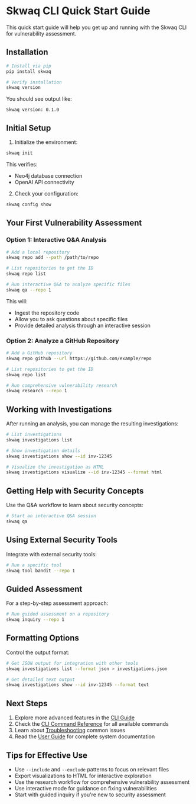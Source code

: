 # Skwaq CLI Quick Start Guide

This quick start guide will help you get up and running with the Skwaq CLI for vulnerability assessment.

## Installation

```bash
# Install via pip
pip install skwaq

# Verify installation
skwaq version
```

You should see output like:
```
Skwaq version: 0.1.0
```

## Initial Setup

1. Initialize the environment:

```bash
skwaq init
```

This verifies:
- Neo4j database connection
- OpenAI API connectivity

2. Check your configuration:

```bash
skwaq config show
```

## Your First Vulnerability Assessment

### Option 1: Interactive Q&A Analysis

```bash
# Add a local repository
skwaq repo add --path /path/to/repo

# List repositories to get the ID
skwaq repo list

# Run interactive Q&A to analyze specific files
skwaq qa --repo 1
```

This will:
- Ingest the repository code
- Allow you to ask questions about specific files
- Provide detailed analysis through an interactive session

### Option 2: Analyze a GitHub Repository

```bash
# Add a GitHub repository
skwaq repo github --url https://github.com/example/repo

# List repositories to get the ID
skwaq repo list

# Run comprehensive vulnerability research
skwaq research --repo 1
```

## Working with Investigations

After running an analysis, you can manage the resulting investigations:

```bash
# List investigations
skwaq investigations list

# Show investigation details
skwaq investigations show --id inv-12345

# Visualize the investigation as HTML
skwaq investigations visualize --id inv-12345 --format html
```

## Getting Help with Security Concepts

Use the Q&A workflow to learn about security concepts:

```bash
# Start an interactive Q&A session
skwaq qa
```

## Using External Security Tools

Integrate with external security tools:

```bash
# Run a specific tool
skwaq tool bandit --repo 1
```

## Guided Assessment

For a step-by-step assessment approach:

```bash
# Run guided assessment on a repository
skwaq inquiry --repo 1
```

## Formatting Options

Control the output format:

```bash
# Get JSON output for integration with other tools
skwaq investigations list --format json > investigations.json

# Get detailed text output
skwaq investigations show --id inv-12345 --format text
```

## Next Steps

1. Explore more advanced features in the [CLI Guide](./cli_guide.md)
2. Check the [CLI Command Reference](./cli_command_reference.md) for all available commands
3. Learn about [Troubleshooting](./troubleshooting.md) common issues
4. Read the [User Guide](./user_guide.md) for complete system documentation

## Tips for Effective Use

- Use `--include` and `--exclude` patterns to focus on relevant files
- Export visualizations to HTML for interactive exploration
- Use the research workflow for comprehensive vulnerability assessment
- Use interactive mode for guidance on fixing vulnerabilities
- Start with guided inquiry if you're new to security assessment